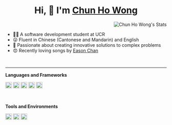 <h1 align="center">Hi, 👋 I'm <a href="https://github.com/cwong165/">Chun Ho Wong</a></h1>

<a href="https://github.com/cwong165" class="rich-diff-level-one">
    <img src="https://github-readme-stats.vercel.app/api?username=cwong165&hide=issues&title_color=fff&icon_color=79ff97&text_color=9f9f9f&bg_color=151515" alt="Chun Ho Wong's Stats" align="right">
</a>


<br />

- 👨‍🎓 A software development student at UCR
- 😜 Fluent in Chinese (Cantonese and Mandarin) and English
- 💪 Passionate about creating innovative solutions to complex problems
- 😍 Recently loving songs by [Eason Chan](https://open.spotify.com/artist/2QcZxAgcs2I1q7CtCkl6MI?si=ago_pwTfSLucm7HIO5y3yw)

<br />
<hr/>

**Languages and Frameworks**

<code><img height="20" src="https://shields.io/badge/style-Python-239DFF?logo=python&style=flat-square&label=" alt="Python" title="Python"></code>
<code><img height="20" src="https://shields.io/badge/style-C++-green?logo=C%2B%2B&style=flat-square&label=" alt="C++" title="C++"></code>
<code><img height="20" src="https://shields.io/badge/style-C-006282?logo=C&style=flat-square&label=" alt="C" title="C"></code>
<code><img height="20" src="https://shields.io/badge/style-Java-007396?logo=java&style=flat-square&label=" alt="Java" title="Java"></code>
<code><img height="20" src="https://shields.io/badge/style-MySQL-blue?logo=mysql&style=flat-square&label=" alt="MySQL" title="MySQL"></code>

<br>

**Tools and Environments**

<code><img height="20" src="https://shields.io/badge/style-Visual Studio Code-007ACC?logo=Visual Studio Code&style=flat-square&label=" alt="Visual Studio Code" title="Visual Studio Code"></code>
<code><img height="20" src="https://shields.io/badge/style-macOS-black?logo=macOS&style=flat-square&label=" alt="macOS" title="macOS"></code>
<code><img height="20" src="https://shields.io/badge/style-Windows-blue?logo=windows&style=flat-square&label=" alt="windows" title="windows"></code>
